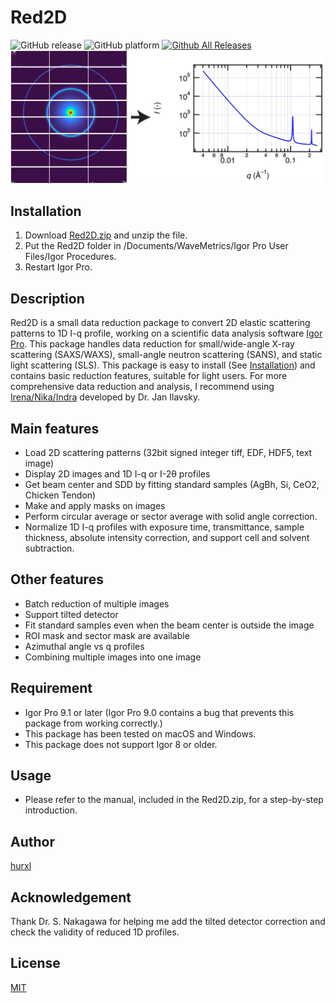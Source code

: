 # Red2D
![GitHub release](https://img.shields.io/github/release/hurxl/Red2D.svg)
![GitHub platform](https://img.shields.io/badge/platform-Igor%20Pro-brightgreen.svg)
[![Github All Releases](https://img.shields.io/github/downloads/hurxl/Red2D/total.svg)]()
![Red2D_image](https://github.com/hurxl/Red2D/blob/master/Red2D%20conversion.jpg)


## Installation

1. Download [Red2D.zip](https://github.com/hurxl/Red2D/releases/latest) and unzip the file.
2. Put the Red2D folder in /Documents/WaveMetrics/Igor Pro User Files/Igor Procedures.
3. Restart Igor Pro.


## Description

Red2D is a small data reduction package to convert 2D elastic scattering patterns to 1D I-q profile, working on a scientific data analysis software [Igor Pro](https://www.wavemetrics.com/). This package handles data reduction for small/wide-angle X-ray scattering (SAXS/WAXS), small-angle neutron scattering (SANS), and static light scattering (SLS). This package is easy to install (See [Installation](#Installation)) and contains basic reduction features, suitable for light users. For more comprehensive data reduction and analysis, I recommend using [Irena/Nika/Indra](https://github.com/jilavsky/SAXS_IgorCode) developed by Dr. Jan Ilavsky.

## Main features

- Load 2D scattering patterns (32bit signed integer tiff, EDF, HDF5, text image)
- Display 2D images and 1D I-q or I-2θ profiles
- Get beam center and SDD by fitting standard samples (AgBh, Si, CeO2, Chicken Tendon)
- Make and apply masks on images
- Perform circular average or sector average with solid angle correction.
- Normalize 1D I-q profiles with exposure time, transmittance, sample thickness, absolute intensity correction, and support cell and solvent subtraction.


## Other features

- Batch reduction of multiple images
- Support tilted detector
- Fit standard samples even when the beam center is outside the image
- ROI mask and sector mask are available
- Azimuthal angle vs q profiles
- Combining multiple images into one image


## Requirement

- Igor Pro 9.1 or later (Igor Pro 9.0 contains a bug that prevents this package from working correctly.)
- This package has been tested on macOS and Windows.
- This package does not support Igor 8 or older.


## Usage

- Please refer to the manual, included in the Red2D.zip, for a step-by-step introduction.


## Author

[hurxl](https://www.xiangli-lab.com/)

## Acknowledgement

Thank Dr. S. Nakagawa for helping me add the tilted detector correction and check the validity of reduced 1D profiles.

## License

[MIT](https://github.com/hurxl/Red2D/blob/master/LICENSE)
